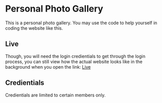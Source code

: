 # Personal Photo Gallery

This is a personal photo gallery. You may use the code to help yourself in coding the website like this.

## Live

Though, you will need the login credientials to get through the login process, you can still view how the actual website looks like in the background when you open the link: [Live](https://jgallery.vercel.app/)

## Credientials

Credientials are limited to certain members only.
